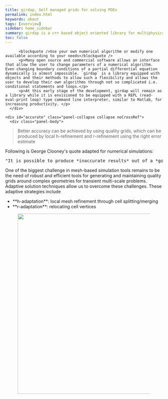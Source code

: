 ```yaml
---
title: girdap, Self managed grids for solving PDEs
permalink: index.html
keywords: about
tags: [overview]
sidebar: home_sidebar
summary: girdap is a c++ based object oriented library for multiphysics simulations on self-managed grids 
toc: false
---
```


<div class="panel-group" id="accordion">

   <!-- Flexible --> 
   <div id="flexible" class="panel-collapse collapse noCrossRef">
       <div class="panel-body">

          <blockquote />Use your own numerical algorithm or modify one available according to your needs</blockquote />
          <p>Many open source and commercial software allows an interface that allow the user to change parameters of a numerical algorithm. Even changing boundary conditions of a partial differential equation dynamically is almost impossible. `girdap` is a library equipped with objects and their methods to allow such a flexibility and allows the user to develop their own algorithms through not so complicated i.e. conditional statements and loops.</p>
          <p>At this early stage of the development, girdap will remain as a library while it is envisioned to be equipped with a REPL (read-eval-print loop) type command line interpreter, similar to Matlab, for increasing productivity. </p>
      </div>
  </div>

  <!-- accurate --> 
    <div id="accurate" class="panel-collapse collapse noCrossRef">
      <div class="panel-body">

<blockquote /> Better accuracy can be achieved by using quality grids, which can be produced by local h-refinement and r-refinement using the right error estimate </blockquote />

Following is George Clooney's quote adapted for numerical simulations:

<pre>"It is possible to produce *inaccurate results* out of a *good grid*, but it is almost impossible to produce *accurate results* out of a *bad grid*. </pre />

<p>One of the biggest challenge in mesh-based simulation tools remains to be the need of robust and efficient tools for generating and maintaining quality grids around complex geometries for transient multi-scale problems. Adaptive solution techniques allow us to overcome these challenges. These adaptive strategies include </p>
<ul>
<li> **h-adaptation**: local mesh refinement through cell splitting/merging</li>
<li> **r-adaptation**: relocating cell vertices</li>
</ul>


</div>
</div>

<figure align="center" style="1px solid #ddd">
<img class="docimage" width="833" height="576" src="{{site.baseurl}}/images/highlight.png" alt="" usemap="#Map" />
<map name="Map">
    <area title="Highly Customizable" href="#flexible" class="noCrossRef accordion-toggle" data-toggle="collapse" data-parent="#accordion" shape="rect" coords="455,57,778,190" />
    <area title="Anisotropic grid refinement" href="#adapt.html" class="noCrossRef accordion-toggle" data-toggle="collapse" data-parent="#accordion" shape="rect" coords="530,234,833,353" />
    <area title="Easy manage - object oriented" href="#ooo.html" class="noCrossRef accordion-toggle" data-toggle="collapse" data-parent="#accordion" shape="rect" coords="460,385,790,520" />
    <area title="girdap" title="girdap" href="index.html" shape="rect" coords="0,0,200,180" />
</map>
</figure>

<script src="{{site.baseurl}}/js/jquery.rwdImageMaps.min.js"></script>
<script>
$(document).ready(function(e) {
	$('img[usemap]').rwdImageMaps();
});
</script>



